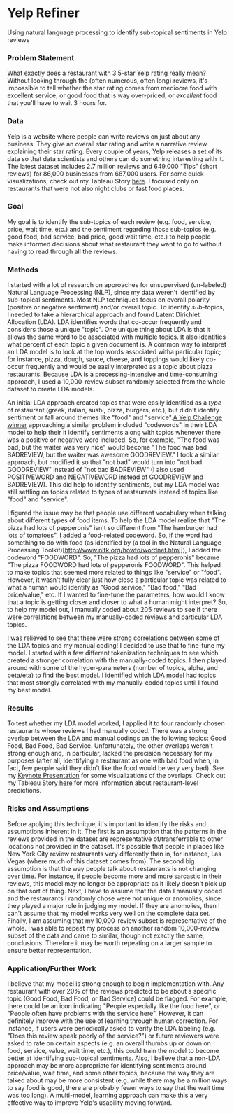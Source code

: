 # Yelp Refiner
Using natural language processing to identify sub-topical sentiments in Yelp reviews

### Problem Statement
What exactly does a restaurant with 3.5-star Yelp rating really mean? Without looking through the (often numerous, often long) reviews, it's impossible to tell whether the star rating comes from mediocre food with excellent service, or good food that is way over-priced, or *excellent* food that you'll have to wait 3 hours for.

### Data
Yelp is a website where people can write reviews on just about any business. They give an overall star rating and write a narrative review explaining their star rating. Every couple of years, Yelp releases a set of its data so that data scientists and others can do something interesting with it. The latest dataset includes 2.7 million reviews and 649,000 "Tips" (short reviews) for 86,000 businesses from 687,000 users. For some quick visualizations, check out my Tableau Story [here](https://public.tableau.com/views/YelpDatasetViz/Story1?:embed=y&:display_count=yes). I focused only on restaurants that were not also night clubs or fast food places.

### Goal
My goal is to identify the sub-topics of each review (e.g. food, service, price, wait time, etc.) and the sentiment regarding those sub-topics (e.g. good food, bad service, bad price, good wait time, etc.) to help people make informed decisions about what restaurant they want to go to without having to read through all the reviews.

### Methods
I started with a lot of research on approaches for unsupervised (un-labeled) Natural Language Processing (NLP), since my data weren't identified by sub-topical sentiments. Most NLP techniques focus on overall polarity (positive or negative sentiment) and/or overall topic. To identify *sub*-topics, I needed to take a hierarchical approach and found Latent Dirichlet Allocation (LDA). LDA identifies words that co-occur frequently and considers those a unique "topic". One unique thing about LDA is that it allows the same word to be associated with multiple topics. It also identifies what percent of each topic a given document is. A common way to interpret an LDA model is to look at the top words associated witha particular topic; for instance, pizza, dough, sauce, cheese, and toppings would likely co-occur frequently and would be easily interpreted as a topic about pizza restaurants. Because LDA is a processing-intensive and time-consuming approach, I used a 10,000-review subset randomly selected from the whole dataset to create LDA models.

An initial LDA approach created topics that were easily identified as a *type* of restaurant (greek, italian, sushi, pizza, burgers, etc.), but didn't identify sentiment or fall around themes like "food" and "service".[A Yelp Challenge winner](https://www.yelp.com/html/pdf/YelpDatasetChallengeWinner_PersonalizingRatings.pdf) approaching a similar problem included "codewords" in their LDA model to help their it identify sentiments along with topics whenever there was a positive or negative word included. So, for example, "The food was bad, but the waiter was very nice" would become "The food was bad BADREVIEW, but the waiter was awesome GOODREVIEW." I took a similar approach, but modified it so that "not bad" would turn into "not bad GOODREVIEW" instead of "not bad BADREVIEW" (I also used POSITIVEWORD and NEGATIVEWORD instead of GOODREVIEW and BADREVIEW). This did help to identify sentiments, but my LDA model was still settling on topics related to types of restaurants instead of topics like "food" and "service".

I figured the issue may be that people use different vocabulary when talking about different types of food items. To help the LDA model realize that "The pizza had lots of pepperonis" isn't so different from "The hamburger had lots of tomatoes", I added a food-related codeword. So, if the word had something to do with food (as identified by (a tool in the Natural Language Processing Toolkit)[http://www.nltk.org/howto/wordnet.html]), I added the codeword "FOODWORD". So, "The pizza had lots of pepperonis" became "The pizza FOODWORD had lots of pepperonis FOODWORD". This helped to make topics that seemed more related to things like "service" or "food". However, it wasn't fully clear just how close a particular topic was related to what a human would identify as "Good service," "Bad food," "Bad price/value," etc. If I wanted to fine-tune the parameters, how would I know that a topic is getting closer and closer to what a human might interpret? So, to help my model out, I manually coded about 205 reviews to see if there were correlations between my manually-coded reviews and particular LDA topics.

I was relieved to see that there were strong correlations between some of the LDA topics and my manual coding! I decided to use that to fine-tune my model. I started with a few different tokenization techniques to see which created a stronger correlation with the manually-coded topics. I then played around with some of the hyper-parameters (number of topics, alpha, and beta/eta) to find the best model. I identified which LDA model had topics that most strongly correlated with my manually-coded topics until I found my best model.

### Results
To test whether my LDA model worked, I applied it to four randomly chosen restaurants whose reviews I had manually coded. There was a strong overlap between the LDA and manual codings on the following topics: Good Food, Bad Food, Bad Service. Unfortunately, the other overlaps weren't strong enough and, in particular, lacked the precision necessary for my purposes (after all, identifying a restaurant as one with bad food when, in fact, few people said they didn't like the food would be very very bad). See my [Keynote Presentation](/Presentation.key) for some visualizations of the overlaps. Check out my Tableau Story [here](https://public.tableau.com/views/PredictionDataViz/Predictions?:embed=y&:display_count=yes) for more information about restaurant-level predictions.

### Risks and Assumptions
Before applying this technique, it's important to identify the risks and assumptions inherent in it. The first is an assumption that the patterns in the reviews provided in the dataset are representative of/transferrable to other locations not provided in the dataset. It's possible that people in places like New York City review restaurants very differently than in, for instance, Las Vegas (where much of this dataset comes from). The second big assumption is that the way people talk about restaurants is not changing over time. For instance, if people become more and more sarcastic in their reviews, this model may no longer be appropriate as it likely doesn't pick up on that sort of thing. Next, I have to assume that the data I manually coded and the restaurants I randomly chose were not unique or anomolies, since they played a major role in judging my model. If they are anomolies, then I can't assume that my model works very well on the complete data set. Finally, I am assuming that my 10,000-review subset is representative of the whole. I was able to repeat my process on another random 10,000-review subset of the data and came to similar, though not exactly the same, conclusions. Therefore it may be worth repeating on a larger sample to ensure better representation.

### Application/Further Work
I believe that my model is strong enough to begin implementation with. Any restaurant with over 20% of the reviews predicted to be about a specific topic (Good Food, Bad Food, or Bad Service) could be flagged. For example, there could be an icon indicating "People especially like the food here", or "People often have problems with the service here". However, it can definitely improve with the use of learning through human correction. For instance, if users were periodically asked to verify the LDA labeling (e.g. "Does this review speak poorly of the service?") or future reviewers were asked to rate on certain aspects (e.g. an overall thumbs up or down on food, service, value, wait time, etc.), this could train the model to become better at identifying sub-topical sentiments. Also, I believe that a non-LDA approach may be more appropriate for identifying sentiments around price/value, wait time, and some other topics, because the way they are talked about may be more consistent (e.g. while there may be a million ways to say food is good, there are probably fewer ways to say that the wait time was too long). A multi-model, learning approach can make this a very effective way to improve Yelp's usability moving forward.
